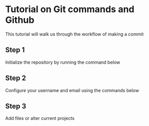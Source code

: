 # Tutorial on Git commands and Github
This tutorial will walk us through the workflow of making a commit

## Step 1
Initialize the repository by running the command below

## Step 2
Configure your username and email using the commands below

## Step 3
Add files or alter current projects
